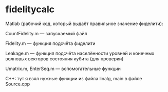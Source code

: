 # fidelitycalc
Matlab (рабочий код, который выдаёт правильное значение фиделити):

CountFidelity.m — запускаемый файл

Fidelity.m — функция подсчёта фиделити

Leakage.m — функция подсчёта населённости уровней и конечных волновых векторов состояния кубита (для проверки)

Umatrix.m, EnterSeq.m — вспомогательные функции

С++:
тут я взял нужные функции из файла linalg, main в файле Source.cpp
